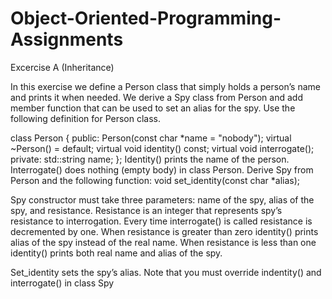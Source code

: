 # Object-Oriented-Programming-Assignments

Excercise A (Inheritance)

In this exercise we define a Person class that simply holds a person’s name and prints it
when needed. We derive a Spy class from Person and add member function that can be
used to set an alias for the spy. Use the following definition for Person class.

class Person {
public:
Person(const char *name = "nobody");
virtual ~Person() = default;
virtual void identity() const;
virtual void interrogate();
private:
std::string name;
};
Identity() prints the name of the person.
Interrogate() does nothing (empty body) in class Person.
Derive Spy from Person and the following function:
void set_identity(const char *alias);

Spy constructor must take three parameters: name of the spy, alias of the spy, and
resistance. Resistance is an integer that represents spy’s resistance to interrogation. Every
time interrogate() is called resistance is decremented by one. When resistance is greater
than zero identity() prints alias of the spy instead of the real name. When resistance is less
than one identity() prints both real name and alias of the spy.

Set_identity sets the spy’s alias.
Note that you must override indentity() and interrogate() in class Spy